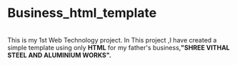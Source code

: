 # Business_html_template
<br>
This is my 1st Web Technology project. In This project ,I have created a simple template using only <b>HTML</b> for my father's business,<b>"SHREE VITHAL STEEL AND ALUMINIUM WORKS".</b>
<BR/>
  
